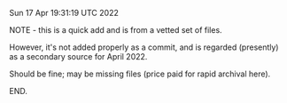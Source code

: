 Sun 17 Apr 19:31:19 UTC 2022

NOTE - this is a quick add and is from a vetted set of files.

However, it's not added properly as a commit, and is regarded
(presently) as a secondary source for April 2022.

Should be fine; may be missing files (price paid for rapid
archival here).

END.

